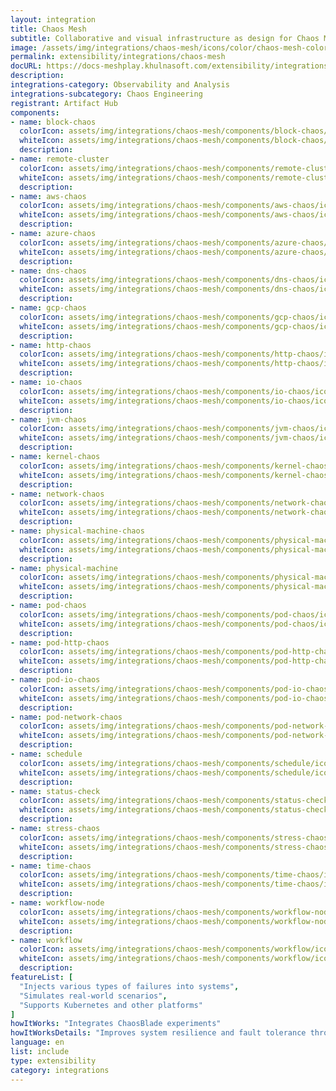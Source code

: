 ```yaml
---
layout: integration
title: Chaos Mesh
subtitle: Collaborative and visual infrastructure as design for Chaos Mesh
image: /assets/img/integrations/chaos-mesh/icons/color/chaos-mesh-color.svg
permalink: extensibility/integrations/chaos-mesh
docURL: https://docs-meshplay.khulnasoft.com/extensibility/integrations/chaos-mesh
description: 
integrations-category: Observability and Analysis
integrations-subcategory: Chaos Engineering
registrant: Artifact Hub
components: 
- name: block-chaos
  colorIcon: assets/img/integrations/chaos-mesh/components/block-chaos/icons/color/block-chaos-color.svg
  whiteIcon: assets/img/integrations/chaos-mesh/components/block-chaos/icons/white/block-chaos-white.svg
  description: 
- name: remote-cluster
  colorIcon: assets/img/integrations/chaos-mesh/components/remote-cluster/icons/color/remote-cluster-color.svg
  whiteIcon: assets/img/integrations/chaos-mesh/components/remote-cluster/icons/white/remote-cluster-white.svg
  description: 
- name: aws-chaos
  colorIcon: assets/img/integrations/chaos-mesh/components/aws-chaos/icons/color/aws-chaos-color.svg
  whiteIcon: assets/img/integrations/chaos-mesh/components/aws-chaos/icons/white/aws-chaos-white.svg
  description: 
- name: azure-chaos
  colorIcon: assets/img/integrations/chaos-mesh/components/azure-chaos/icons/color/azure-chaos-color.svg
  whiteIcon: assets/img/integrations/chaos-mesh/components/azure-chaos/icons/white/azure-chaos-white.svg
  description: 
- name: dns-chaos
  colorIcon: assets/img/integrations/chaos-mesh/components/dns-chaos/icons/color/dns-chaos-color.svg
  whiteIcon: assets/img/integrations/chaos-mesh/components/dns-chaos/icons/white/dns-chaos-white.svg
  description: 
- name: gcp-chaos
  colorIcon: assets/img/integrations/chaos-mesh/components/gcp-chaos/icons/color/gcp-chaos-color.svg
  whiteIcon: assets/img/integrations/chaos-mesh/components/gcp-chaos/icons/white/gcp-chaos-white.svg
  description: 
- name: http-chaos
  colorIcon: assets/img/integrations/chaos-mesh/components/http-chaos/icons/color/http-chaos-color.svg
  whiteIcon: assets/img/integrations/chaos-mesh/components/http-chaos/icons/white/http-chaos-white.svg
  description: 
- name: io-chaos
  colorIcon: assets/img/integrations/chaos-mesh/components/io-chaos/icons/color/io-chaos-color.svg
  whiteIcon: assets/img/integrations/chaos-mesh/components/io-chaos/icons/white/io-chaos-white.svg
  description: 
- name: jvm-chaos
  colorIcon: assets/img/integrations/chaos-mesh/components/jvm-chaos/icons/color/jvm-chaos-color.svg
  whiteIcon: assets/img/integrations/chaos-mesh/components/jvm-chaos/icons/white/jvm-chaos-white.svg
  description: 
- name: kernel-chaos
  colorIcon: assets/img/integrations/chaos-mesh/components/kernel-chaos/icons/color/kernel-chaos-color.svg
  whiteIcon: assets/img/integrations/chaos-mesh/components/kernel-chaos/icons/white/kernel-chaos-white.svg
  description: 
- name: network-chaos
  colorIcon: assets/img/integrations/chaos-mesh/components/network-chaos/icons/color/network-chaos-color.svg
  whiteIcon: assets/img/integrations/chaos-mesh/components/network-chaos/icons/white/network-chaos-white.svg
  description: 
- name: physical-machine-chaos
  colorIcon: assets/img/integrations/chaos-mesh/components/physical-machine-chaos/icons/color/physical-machine-chaos-color.svg
  whiteIcon: assets/img/integrations/chaos-mesh/components/physical-machine-chaos/icons/white/physical-machine-chaos-white.svg
  description: 
- name: physical-machine
  colorIcon: assets/img/integrations/chaos-mesh/components/physical-machine/icons/color/physical-machine-color.svg
  whiteIcon: assets/img/integrations/chaos-mesh/components/physical-machine/icons/white/physical-machine-white.svg
  description: 
- name: pod-chaos
  colorIcon: assets/img/integrations/chaos-mesh/components/pod-chaos/icons/color/pod-chaos-color.svg
  whiteIcon: assets/img/integrations/chaos-mesh/components/pod-chaos/icons/white/pod-chaos-white.svg
  description: 
- name: pod-http-chaos
  colorIcon: assets/img/integrations/chaos-mesh/components/pod-http-chaos/icons/color/pod-http-chaos-color.svg
  whiteIcon: assets/img/integrations/chaos-mesh/components/pod-http-chaos/icons/white/pod-http-chaos-white.svg
  description: 
- name: pod-io-chaos
  colorIcon: assets/img/integrations/chaos-mesh/components/pod-io-chaos/icons/color/pod-io-chaos-color.svg
  whiteIcon: assets/img/integrations/chaos-mesh/components/pod-io-chaos/icons/white/pod-io-chaos-white.svg
  description: 
- name: pod-network-chaos
  colorIcon: assets/img/integrations/chaos-mesh/components/pod-network-chaos/icons/color/pod-network-chaos-color.svg
  whiteIcon: assets/img/integrations/chaos-mesh/components/pod-network-chaos/icons/white/pod-network-chaos-white.svg
  description: 
- name: schedule
  colorIcon: assets/img/integrations/chaos-mesh/components/schedule/icons/color/schedule-color.svg
  whiteIcon: assets/img/integrations/chaos-mesh/components/schedule/icons/white/schedule-white.svg
  description: 
- name: status-check
  colorIcon: assets/img/integrations/chaos-mesh/components/status-check/icons/color/status-check-color.svg
  whiteIcon: assets/img/integrations/chaos-mesh/components/status-check/icons/white/status-check-white.svg
  description: 
- name: stress-chaos
  colorIcon: assets/img/integrations/chaos-mesh/components/stress-chaos/icons/color/stress-chaos-color.svg
  whiteIcon: assets/img/integrations/chaos-mesh/components/stress-chaos/icons/white/stress-chaos-white.svg
  description: 
- name: time-chaos
  colorIcon: assets/img/integrations/chaos-mesh/components/time-chaos/icons/color/time-chaos-color.svg
  whiteIcon: assets/img/integrations/chaos-mesh/components/time-chaos/icons/white/time-chaos-white.svg
  description: 
- name: workflow-node
  colorIcon: assets/img/integrations/chaos-mesh/components/workflow-node/icons/color/workflow-node-color.svg
  whiteIcon: assets/img/integrations/chaos-mesh/components/workflow-node/icons/white/workflow-node-white.svg
  description: 
- name: workflow
  colorIcon: assets/img/integrations/chaos-mesh/components/workflow/icons/color/workflow-color.svg
  whiteIcon: assets/img/integrations/chaos-mesh/components/workflow/icons/white/workflow-white.svg
  description: 
featureList: [
  "Injects various types of failures into systems",
  "Simulates real-world scenarios",
  "Supports Kubernetes and other platforms"
]
howItWorks: "Integrates ChaosBlade experiments"
howItWorksDetails: "Improves system resilience and fault tolerance through chaos testing"
language: en
list: include
type: extensibility
category: integrations
---
```

